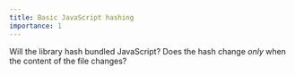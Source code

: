 ```yaml
---
title: Basic JavaScript hashing
importance: 1
---
```


Will the library hash bundled JavaScript? Does the hash change _only_ when the content of the file changes?
